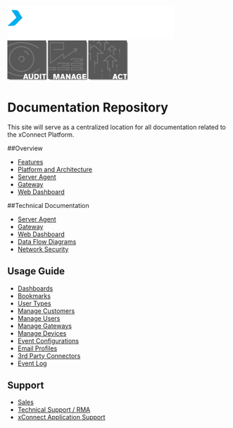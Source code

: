 <p class="aligncenter">
    <img src="images/xconnect_logo.png" style="max-width:75%;" alt="" />
    <img src="images/audit_manage_act.png" style="max-width:55%;" alt="" />
</p>

<div class="aligncenter">
    <h1> Documentation Repository </h1>
</div>


This site will serve as a centralized location for all 
documentation related to the xConnect Platform.

##Overview
- [Features](/xconnect_docs/Platform_Overview)
- [Platform and Architecture](/xconnect_docs/Platform_Overview)
- [Server Agent](/xconnect_docs/Platform_Overview/#xconnect-server-agent)
- [Gateway](/xconnect_docs/Platform_Overview/#xconnect-gateway)
- [Web Dashboard](/xconnect_docs/Platform_Overview/#xconnect-web-dashboard)

##Technical Documentation
- [Server Agent](/xconnect_docs/Agent_Overview)
- [Gateway](/xconnect_docs/Gateway_Overview)
- [Web Dashboard](/xconnect_docs/Dashboard_Overview)
- [Data Flow Diagrams](/xconnect_docs/Data_Flow)
- [Network Security](/xconnect_docs/Network_Security)

## Usage Guide
- [Dashboards](/xconnect_docs/Usage_Dashboards)
- [Bookmarks](/xconnect_docs/Usage_Bookmarks)
- [User Types](/xconnect_docs/Usage_Roles)
- [Manage Customers](/xconnect_docs/Usage_ManageCustomers)
- [Manage Users](/xconnect_docs/Usage_ManageUsers)
- [Manage Gateways](/xconnect_docs/Usage_ManageGateways)
- [Manage Devices](/xconnect_docs/Usage_ManageDevices)
- [Event Configurations](/xconnect_docs/Usage_ManageEventConfigurations)
- [Email Profiles](/xconnect_docs/Usage_ManageEmailProfiles)
- [3rd Party Connectors](/xconnect_docs/Usage_ManageConnectors)
- [Event Log](/xconnect_docs/Usage_EventLogs)


## Support
- [Sales](/xconnect_docs/Support)
- [Technical Support / RMA](/xconnect_docs/Support)
- [xConnect Application Support](/xconnect_docs/Support)



##
